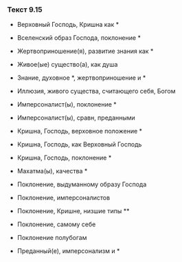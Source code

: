 ### Текст 9.15

- Верховный Господь, Кришна как *

- Вселенский образ Господа, поклонение *

- Жертвоприношение(я), развитие знания как *

- Живое(ые) существо(а), как душа

- Знание, духовное *, жертвоприношение и *

- Иллюзия, живого существа, считающего себя, Богом

- Имперсоналист(ы), поклонение *

- Имперсоналист(ы), сравн, преданными

- Кришна, Господь, верховное положение *

- Кришна, Господь, как Верховный Господь

- Кришна, Господь, поклонение *

- Махатма(ы), качества *

- Поклонение, выдуманному образу Господа

- Поклонение, имперсоналистов

- Поклонение, Кришне, низшие типы **

- Поклонение, самому себе

- Поклонение полубогам

- Преданный(е), имперсонализм и *
	
